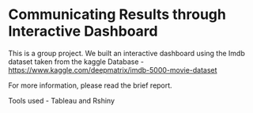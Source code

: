 # Communicating Results through Interactive Dashboard

This is a group project. We built an interactive dashboard using the Imdb dataset taken from the kaggle Database - https://www.kaggle.com/deepmatrix/imdb-5000-movie-dataset

For more information, please read the brief report.


Tools used - Tableau and Rshiny
